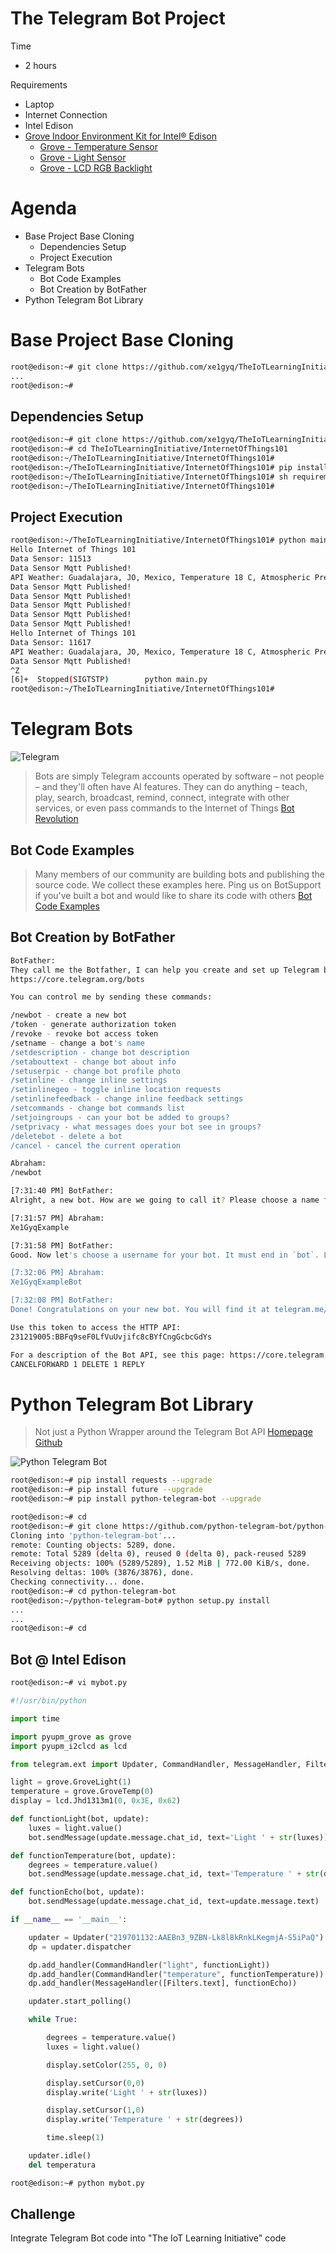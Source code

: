 # The Telegram Bot Project

Time

- 2 hours

Requirements

- Laptop
- Internet Connection
- Intel Edison
- [Grove Indoor Environment Kit for Intel® Edison](https://www.seeedstudio.com/item_detail.html?p_id=2427)
  - [Grove - Temperature Sensor](http://www.seeedstudio.com/wiki/Grove_-_Temperature_Sensor) 
  - [Grove - Light Sensor](http://www.seeedstudio.com/wiki/Grove_-_Light_Sensor)
  - [Grove - LCD RGB Backlight](http://www.seeedstudio.com/wiki/Grove_-_LCD_RGB_Backlight)

# Agenda

- Base Project Base Cloning
  - Dependencies Setup
  - Project Execution
- Telegram Bots
  - Bot Code Examples
  - Bot Creation by BotFather
- Python Telegram Bot Library

# Base Project Base Cloning

```sh
root@edison:~# git clone https://github.com/xe1gyq/TheIoTLearningInitiative.git
...
root@edison:~# 
```

## Dependencies Setup

```sh
root@edison:~# git clone https://github.com/xe1gyq/TheIoTLearningInitiative.git
root@edison:~# cd TheIoTLearningInitiative/InternetOfThings101
root@edison:~/TheIoTLearningInitiative/InternetOfThings101#
root@edison:~/TheIoTLearningInitiative/InternetOfThings101# pip install -r requirements.pip
root@edison:~/TheIoTLearningInitiative/InternetOfThings101# sh requirements.manual
root@edison:~/TheIoTLearningInitiative/InternetOfThings101# 
```

## Project Execution

```sh
root@edison:~/TheIoTLearningInitiative/InternetOfThings101# python main.py 
Hello Internet of Things 101
Data Sensor: 11513 
Data Sensor Mqtt Published!
API Weather: Guadalajara, JO, Mexico, Temperature 18 C, Atmospheric Pressure 842 mbar 
Data Sensor Mqtt Published!
Data Sensor Mqtt Published!
Data Sensor Mqtt Published!
Data Sensor Mqtt Published!
Data Sensor Mqtt Published!
Hello Internet of Things 101
Data Sensor: 11617 
API Weather: Guadalajara, JO, Mexico, Temperature 18 C, Atmospheric Pressure 842 mbar 
Data Sensor Mqtt Published!
^Z
[6]+  Stopped(SIGTSTP)        python main.py
root@edison:~/TheIoTLearningInitiative/InternetOfThings101# 
```

# Telegram Bots


![Telegram](https://telegram.org/img/t_logo.png)


> Bots are simply Telegram accounts operated by software – not people – and they'll often have AI features. They can do anything – teach, play, search, broadcast, remind, connect, integrate with other services, or even pass commands to the Internet of Things [Bot Revolution](https://telegram.org/blog/bot-revolution)

## Bot Code Examples

> Many members of our community are building bots and publishing the source code. We collect these examples here. Ping us on BotSupport if you've built a bot and would like to share its code with others [Bot Code Examples](https://core.telegram.org/bots/samples)

## Bot Creation by BotFather

```sh
BotFather:
They call me the Botfather, I can help you create and set up Telegram bots. Please read this manual before we begin:
https://core.telegram.org/bots

You can control me by sending these commands:

/newbot - create a new bot
/token - generate authorization token
/revoke - revoke bot access token
/setname - change a bot's name
/setdescription - change bot description
/setabouttext - change bot about info
/setuserpic - change bot profile photo
/setinline - change inline settings
/setinlinegeo - toggle inline location requests
/setinlinefeedback - change inline feedback settings
/setcommands - change bot commands list
/setjoingroups - can your bot be added to groups?
/setprivacy - what messages does your bot see in groups?
/deletebot - delete a bot
/cancel - cancel the current operation
```

```sh
Abraham:
/newbot

[7:31:40 PM] BotFather:
Alright, a new bot. How are we going to call it? Please choose a name for your bot.

[7:31:57 PM] Abraham:
Xe1GyqExample

[7:31:58 PM] BotFather:
Good. Now let's choose a username for your bot. It must end in `bot`. Like this, for example: TetrisBot or tetris_bot.

[7:32:06 PM] Abraham:
Xe1GyqExampleBot

[7:32:08 PM] BotFather:
Done! Congratulations on your new bot. You will find it at telegram.me/Xe1GyqExampleBot. You can now add a description, about section and profile picture for your bot, see /help for a list of commands. By the way, when you've finished creating your cool bot, ping our Bot Support if you want a better username for it. Just make sure the bot is fully operational before you do this.

Use this token to access the HTTP API:
231219005:BBFq9seF0LfVuUvjifc8cBYfCngGcbcGdYs

For a description of the Bot API, see this page: https://core.telegram.org/bots/api
CANCELFORWARD 1 DELETE 1 REPLY
```

# Python Telegram Bot Library

> Not just a Python Wrapper around the Telegram Bot API [Homepage](https://python-telegram-bot.org/) [Github](https://github.com/python-telegram-bot)

![Python Telegram Bot](https://raw.githubusercontent.com/python-telegram-bot/logos/master/logo/png/ptb-logo_240.png)


```sh
root@edison:~# pip install requests --upgrade
root@edison:~# pip install future --upgrade
root@edison:~# pip install python-telegram-bot --upgrade
```

```sh
root@edison:~# cd
root@edison:~# git clone https://github.com/python-telegram-bot/python-telegram-bot.git
Cloning into 'python-telegram-bot'...
remote: Counting objects: 5289, done.
remote: Total 5289 (delta 0), reused 0 (delta 0), pack-reused 5289
Receiving objects: 100% (5289/5289), 1.52 MiB | 772.00 KiB/s, done.
Resolving deltas: 100% (3876/3876), done.
Checking connectivity... done.
root@edison:~# cd python-telegram-bot
root@edison:~/python-telegram-bot# python setup.py install
...
...
root@edison:~# cd
```

## Bot @ Intel Edison

```sh
root@edison:~# vi mybot.py
```

```python
#!/usr/bin/python

import time

import pyupm_grove as grove
import pyupm_i2clcd as lcd

from telegram.ext import Updater, CommandHandler, MessageHandler, Filters

light = grove.GroveLight(1)
temperature = grove.GroveTemp(0)
display = lcd.Jhd1313m1(0, 0x3E, 0x62)

def functionLight(bot, update):
    luxes = light.value()
    bot.sendMessage(update.message.chat_id, text='Light ' + str(luxes))

def functionTemperature(bot, update):
    degrees = temperature.value()
    bot.sendMessage(update.message.chat_id, text='Temperature ' + str(degrees))

def functionEcho(bot, update):
    bot.sendMessage(update.message.chat_id, text=update.message.text)

if __name__ == '__main__':

    updater = Updater("219701132:AAEBn3_9ZBN-Lk8l8kRnkLKegmjA-S5iPaQ")
    dp = updater.dispatcher

    dp.add_handler(CommandHandler("light", functionLight))
    dp.add_handler(CommandHandler("temperature", functionTemperature))
    dp.add_handler(MessageHandler([Filters.text], functionEcho))

    updater.start_polling()

    while True:

        degrees = temperature.value()
        luxes = light.value()

        display.setColor(255, 0, 0)

        display.setCursor(0,0)
        display.write('Light ' + str(luxes))

        display.setCursor(1,0)
        display.write('Temperature ' + str(degrees))

        time.sleep(1)

    updater.idle()
    del temperatura
```

```sh
root@edison:~# python mybot.py
```

## Challenge

Integrate Telegram Bot code into "The IoT Learning Initiative" code